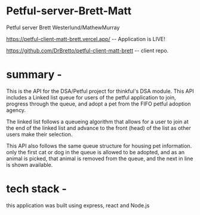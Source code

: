 # Petful-server-Brett-Matt
 Petful server Brett Westerlund/MathewMurray
 
 https://petful-client-matt-brett.vercel.app/ -- Application is LIVE!
 
 https://github.com/DrBretto/petful-client-matt-brett -- client repo.
 
 # summary -
 
 This is the API for the DSA/Petful project for thinkful's DSA module. 
 This API includes a Linked list queue for users of the petful application to join, progress through the queue, and adopt a pet from the FIFO petful adoption agency. 
 
 The linked list follows a queueing algorithm that allows for a user to join at the end of the linked list and advance to the front (head) of the list as other users make their selection. 
 
 This API also follows the same queue structure for housing pet information. only the first cat or dog in the queue is allowed to be adopted, and as an animal is picked, that animal is removed from the queue, and the next in line is shown available. 
 
 # tech stack -
 
 this application was built using express, react and Node.js

